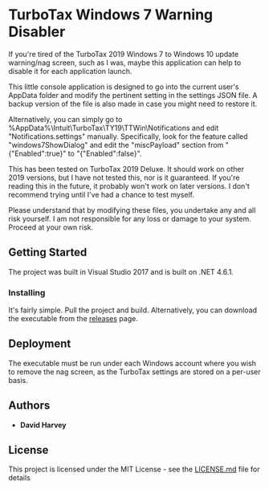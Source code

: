 # TurboTax Windows 7 Warning Disabler

If you're tired of the TurboTax 2019 Windows 7 to Windows 10 update warning/nag screen, such as I was, maybe this application can help to disable it for each application launch.

This little console application is designed to go into the current user's AppData folder and modify the pertinent setting in the settings JSON file. A backup version of the file is also made in case you might need to restore it.

Alternatively, you can simply go to %AppData%\Intuit\TurboTax\TY19\TTWin\Notifications and edit "Notifications.settings" manually. Specifically, look for the feature called "windows7ShowDialog" and edit the "miscPayload" section from "{\"Enabled\":true}" to "{\"Enabled\":false}".

This has been tested on TurboTax 2019 Deluxe. It should work on other 2019 versions, but I have not tested this, nor is it guaranteed. If you're reading this in the future, it probably won't work on later versions. I don't recommend trying until I've had a chance to test myself.

Please understand that by modifying these files, you undertake any and all risk yourself. I am not responsible for any loss or damage to your system. Proceed at your own risk.

## Getting Started

The project was built in Visual Studio 2017 and is built on .NET 4.6.1.

### Installing

It's fairly simple. Pull the project and build. Alternatively, you can download the executable from the [releases](https://github.com/djharvey/TurboTaxWindows7WarningDisabler/releases) page.

## Deployment

The executable must be run under each Windows account where you wish to remove the nag screen, as the TurboTax settings are stored on a per-user basis.

## Authors

* **David Harvey**

## License

This project is licensed under the MIT License - see the [LICENSE.md](License.md) file for details
